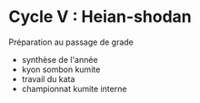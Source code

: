 # Cycle V : Heian-shodan

Préparation au passage de grade
- synthèse de l'année
- kyon sombon kumite
- travail du kata
- championnat kumite interne